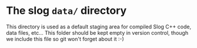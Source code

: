 # The slog `data/` directory

This directory is used as a default staging area for compiled Slog C++
code, data files, etc... This folder should be kept empty in version
control, though we include this file so git won't forget about it :-)
